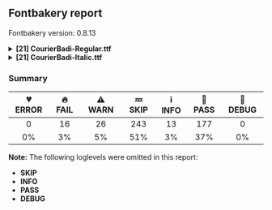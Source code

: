 ## Fontbakery report

Fontbakery version: 0.8.13

<details><summary><b>[21] CourierBadi-Regular.ttf</b></summary><div><details><summary>🔥 <b>FAIL:</b> Check copyright namerecords match license file. (<a href="https://font-bakery.readthedocs.io/en/stable/fontbakery/profiles/googlefonts.html#com.google.fonts/check/name/license">com.google.fonts/check/name/license</a>)</summary><div>


* 🔥 **FAIL** License file OFL.txt exists but NameID 13 (LICENSE DESCRIPTION) value on platform 3 (WINDOWS) is not specified for that. Value was: "Copyright (c) 2023 Joop Kiefte (https://github.com/LaPingvino/courier-badi)

Derived from Courier Prime with original copyright:
Copyright (c) 2015
Quote-Unquote Apps (https://quoteunquoteapps.com)
with Reserved Font Name Courier Prime Source.

This Font Software is licensed under the SIL Open Font License
Version 1.1. This license is copied below
and is also available with a FAQ at: https://scripts.sil.org/OFL


-----------------------------------------------------------
SIL OPEN FONT LICENSE Version 1.1 - 26 February 2007
-----------------------------------------------------------

PREAMBLE
The goals of the Open Font License (OFL) are to stimulate worldwide development of collaborative font projects
to support the font creation efforts of academic and linguistic communities
and to provide a free and open framework in which fonts may be shared and improved in partnership with others.

The OFL allows the licensed fonts to be used
studied
modified and redistributed freely as long as they are not sold by themselves. The fonts
including any derivative works
can be bundled
embedded
redistributed and/or sold with any software provided that any reserved names are not used by derivative works. The fonts and derivatives
however
cannot be released under any other type of license. The requirement for fonts to remain under this license does not apply to any document created using the fonts or their derivatives.

DEFINITIONS
"Font Software" refers to the set of files released by the Copyright Holder(s) under this license and clearly marked as such. This may include source files
build scripts and documentation.

"Reserved Font Name" refers to any names specified as such after the copyright statement(s).

"Original Version" refers to the collection of Font Software components as distributed by the Copyright Holder(s).

"Modified Version" refers to any derivative made by adding to
deleting
or substituting -- in part or in whole -- any of the components of the Original Version
by changing formats or by porting the Font Software to a new environment.

"Author" refers to any designer
engineer
programmer
technical writer or other person who contributed to the Font Software.

PERMISSION & CONDITIONS
Permission is hereby granted
free of charge
to any person obtaining a copy of the Font Software
to use
study
copy
merge
embed
modify
redistribute
and sell modified and unmodified copies of the Font Software
subject to the following conditions:

1) Neither the Font Software nor any of its individual components
in Original or Modified Versions
may be sold by itself.

2) Original or Modified Versions of the Font Software may be bundled
redistributed and/or sold with any software
provided that each copy contains the above copyright notice and this license. These can be included either as stand-alone text files
human-readable headers or in the appropriate machine-readable metadata fields within text or binary files as long as those fields can be easily viewed by the user.

3) No Modified Version of the Font Software may use the Reserved Font Name(s) unless explicit written permission is granted by the corresponding Copyright Holder. This restriction only applies to the primary font name as presented to the users.

4) The name(s) of the Copyright Holder(s) or the Author(s) of the Font Software shall not be used to promote
endorse or advertise any Modified Version
except to acknowledge the contribution(s) of the Copyright Holder(s) and the Author(s) or with their explicit written permission.

5) The Font Software
modified or unmodified
in part or in whole
must be distributed entirely under this license
and must not be distributed under any other license. The requirement for fonts to remain under this license does not apply to any document created using the Font Software.

TERMINATION
This license becomes null and void if any of the above conditions are not met.

DISCLAIMER
THE FONT SOFTWARE IS PROVIDED "AS IS"
WITHOUT WARRANTY OF ANY KIND
EXPRESS OR IMPLIED
INCLUDING BUT NOT LIMITED TO ANY WARRANTIES OF MERCHANTABILITY
FITNESS FOR A PARTICULAR PURPOSE AND NONINFRINGEMENT OF COPYRIGHT
PATENT
TRADEMARK
OR OTHER RIGHT. IN NO EVENT SHALL THE COPYRIGHT HOLDER BE LIABLE FOR ANY CLAIM
DAMAGES OR OTHER LIABILITY
INCLUDING ANY GENERAL
SPECIAL
INDIRECT
INCIDENTAL
OR CONSEQUENTIAL DAMAGES
WHETHER IN AN ACTION OF CONTRACT
TORT OR OTHERWISE
ARISING FROM
OUT OF THE USE OR INABILITY TO USE THE FONT SOFTWARE OR FROM OTHER DEALINGS IN THE FONT SOFTWARE." Must be changed to "This Font Software is licensed under the SIL Open Font License, Version 1.1. This license is available with a FAQ at: https://scripts.sil.org/OFL" [code: wrong]
* ⚠ **WARN** Please consider using HTTPS URLs at name table entry [plat=3, enc=1, name=13] [code: http-in-description]
* ⚠ **WARN** For now we're still accepting http URLs, but you should consider using https instead.
 [code: http]
</div></details><details><summary>🔥 <b>FAIL:</b> Copyright notices match canonical pattern in fonts (<a href="https://font-bakery.readthedocs.io/en/stable/fontbakery/profiles/googlefonts.html#com.google.fonts/check/font_copyright">com.google.fonts/check/font_copyright</a>)</summary><div>


* 🔥 **FAIL** Name Table entry: Copyright notices should match a pattern similar to: "Copyright 2019 The Familyname Project Authors (git url)"
But instead we have got:
"Copyright (c) 2023 Joop Kiefte, Copyright (c) 2015 Quote-Unquote Apps." [code: bad-notice-format]
</div></details><details><summary>🔥 <b>FAIL:</b> Name table entries should not contain line-breaks. (<a href="https://font-bakery.readthedocs.io/en/stable/fontbakery/profiles/googlefonts.html#com.google.fonts/check/name/line_breaks">com.google.fonts/check/name/line_breaks</a>)</summary><div>


* 🔥 **FAIL** Name entry LICENSE_DESCRIPTION on platform WINDOWS contains a line-break. [code: line-break]
</div></details><details><summary>🔥 <b>FAIL:</b> OS/2.fsSelection bit 7 (USE_TYPO_METRICS) is set in all fonts. (<a href="https://font-bakery.readthedocs.io/en/stable/fontbakery/profiles/googlefonts.html#com.google.fonts/check/os2/use_typo_metrics">com.google.fonts/check/os2/use_typo_metrics</a>)</summary><div>


* 🔥 **FAIL** OS/2.fsSelection bit 7 (USE_TYPO_METRICS) wasNOT set in the following fonts: ['fonts/ttf/CourierBadi-Regular.ttf', 'fonts/ttf/CourierBadi-Italic.ttf']. [code: missing-os2-fsselection-bit7]
</div></details><details><summary>🔥 <b>FAIL:</b> Checking OS/2 Metrics match hhea Metrics. (<a href="https://font-bakery.readthedocs.io/en/stable/fontbakery/profiles/universal.html#com.google.fonts/check/os2_metrics_match_hhea">com.google.fonts/check/os2_metrics_match_hhea</a>)</summary><div>


* 🔥 **FAIL** OS/2 sTypoAscender (1638) and hhea ascent (1827) must be equal. [code: ascender]
</div></details><details><summary>🔥 <b>FAIL:</b> Ensure soft_dotted characters lose their dot when combined with marks that replace the dot. (<a href="https://font-bakery.readthedocs.io/en/stable/fontbakery/profiles/universal.html#com.google.fonts/check/soft_dotted">com.google.fonts/check/soft_dotted</a>)</summary><div>


* 🔥 **FAIL** The dot of soft dotted characters used in orthographies must disappear in the following strings: i̊ i̋ j̀ j́ j̃ j̄ j̈ į̀ į́ į̂ į̃ į̄ į̌

The dot of soft dotted characters should disappear in other cases, for example: i̇ ǐ i̒ i̦̇ i̦̊ i̦̋ ǐ̦ i̦̒ i̧̇ i̧̊ i̧̋ ǐ̧ i̧̒ j̆ j̇ j̊ j̋ ǰ j̒ j̦̀ [code: soft-dotted]
</div></details><details><summary>🔥 <b>FAIL:</b> Checking correctness of monospaced metadata. (<a href="https://font-bakery.readthedocs.io/en/stable/fontbakery/profiles/name.html#com.google.fonts/check/monospace">com.google.fonts/check/monospace</a>)</summary><div>


* 🔥 **FAIL** On monospaced fonts, the value of post.isFixedPitch must be set to a non-zero value (meaning 'fixed width monospaced'), but got 0 instead. [code: mono-bad-post-isFixedPitch]
* 🔥 **FAIL** The PANOSE numbers are incorrect for a monospaced font. Note: Family Type is set to 0, which does not seem right. [code: mono-bad-panose]
* ⚠ **WARN** The OpenType spec recomments at https://learn.microsoft.com/en-us/typography/opentype/spec/recom#hhea-table that hhea.numberOfHMetrics be set to 3 but this font has 378 instead.
Please read https://github.com/fonttools/fonttools/issues/3014 to decide whether this makes sense for your font. [code: bad-numberOfHMetrics]
* ⚠ **WARN** Font is monospaced but 8 glyphs (1.87%) have a different width. You should check the widths of: ['ellipsis.alt2', 'ellipsis.alt5', 'emdash.alt2', 'emdash.alt3', 'fi', 'fl', 'minute', 'second'] [code: mono-outliers]
</div></details><details><summary>🔥 <b>FAIL:</b> Check glyphs do not have duplicate components which have the same x,y coordinates. (<a href="https://font-bakery.readthedocs.io/en/stable/fontbakery/profiles/glyf.html#com.google.fonts/check/glyf_non_transformed_duplicate_components">com.google.fonts/check/glyf_non_transformed_duplicate_components</a>)</summary><div>


* 🔥 **FAIL** The following glyphs have duplicate components which have the same x,y coordinates:
	* {'glyph': 'second', 'component': 'minute', 'x': 0, 'y': 0} [code: found-duplicates]
</div></details><details><summary>⚠ <b>WARN:</b> Checking OS/2 achVendID. (<a href="https://font-bakery.readthedocs.io/en/stable/fontbakery/profiles/googlefonts.html#com.google.fonts/check/vendor_id">com.google.fonts/check/vendor_id</a>)</summary><div>


* ⚠ **WARN** OS/2 VendorID value '    ' is not yet recognized. If you registered it recently, then it's safe to ignore this warning message. Otherwise, you should set it to your own unique 4 character code, and register it with Microsoft at https://www.microsoft.com/typography/links/vendorlist.aspx
 [code: unknown]
</div></details><details><summary>⚠ <b>WARN:</b> License URL matches License text on name table? (<a href="https://font-bakery.readthedocs.io/en/stable/fontbakery/profiles/googlefonts.html#com.google.fonts/check/name/license_url">com.google.fonts/check/name/license_url</a>)</summary><div>


* ⚠ **WARN** Please consider using HTTPS URLs at name table entry [plat=3, enc=1, name=13] [code: http-in-description]
* ⚠ **WARN** Please consider using HTTPS URLs at name table entry [plat=3, enc=1, name=13] [code: http-in-description]
* ⚠ **WARN** Please consider using HTTPS URLs at name table entry [plat=3, enc=1, name=13] [code: http-in-description]
</div></details><details><summary>⚠ <b>WARN:</b> Name table strings must not contain the string 'Reserved Font Name'. (<a href="https://font-bakery.readthedocs.io/en/stable/fontbakery/profiles/googlefonts.html#com.google.fonts/check/name/rfn">com.google.fonts/check/name/rfn</a>)</summary><div>


* ⚠ **WARN** Name table entry contains "Reserved Font Name" for a family name (Courier Prime Source) that differs from the currently used family name (CourierBadi), which is fine. [code: legacy-familyname]
</div></details><details><summary>⚠ <b>WARN:</b> Ensure fonts have ScriptLangTags declared on the 'meta' table. (<a href="https://font-bakery.readthedocs.io/en/stable/fontbakery/profiles/googlefonts.html#com.google.fonts/check/meta/script_lang_tags">com.google.fonts/check/meta/script_lang_tags</a>)</summary><div>


* ⚠ **WARN** This font file does not have a 'meta' table. [code: lacks-meta-table]
</div></details><details><summary>⚠ <b>WARN:</b> Font has **proper** whitespace glyph names? (<a href="https://font-bakery.readthedocs.io/en/stable/fontbakery/profiles/universal.html#com.google.fonts/check/whitespace_glyphnames">com.google.fonts/check/whitespace_glyphnames</a>)</summary><div>


* ⚠ **WARN** Glyph 0x00A0 is called "nbspace": Change to "uni00A0" [code: not-recommended-00a0]
</div></details><details><summary>⚠ <b>WARN:</b> Check font contains no unreachable glyphs (<a href="https://font-bakery.readthedocs.io/en/stable/fontbakery/profiles/universal.html#com.google.fonts/check/unreachable_glyphs">com.google.fonts/check/unreachable_glyphs</a>)</summary><div>


* ⚠ **WARN** The following glyphs could not be reached by codepoint or substitution rules:

	- colon.alt

	- comma.alt

	- ellipsis.alt1

	- ellipsis.alt2

	- ellipsis.alt3

	- ellipsis.alt4

	- ellipsis.alt5

	- emdash.alt1

	- emdash.alt2

	- emdash.alt3

	- emdash.alt4

	- hyphen.alt

	- idotaccent

	- period.alt 

	- semicolon.alt
 [code: unreachable-glyphs]
</div></details><details><summary>⚠ <b>WARN:</b> Check if each glyph has the recommended amount of contours. (<a href="https://font-bakery.readthedocs.io/en/stable/fontbakery/profiles/universal.html#com.google.fonts/check/contour_count">com.google.fonts/check/contour_count</a>)</summary><div>


* ⚠ **WARN** This check inspects the glyph outlines and detects the total number of contours in each of them. The expected values are infered from the typical ammounts of contours observed in a large collection of reference font families. The divergences listed below may simply indicate a significantly different design on some of your glyphs. On the other hand, some of these may flag actual bugs in the font such as glyphs mapped to an incorrect codepoint. Please consider reviewing the design and codepoint assignment of these to make sure they are correct.

The following glyphs do not have the recommended number of contours:

	- Glyph name: Dcroat	Contours detected: 3	Expected: 2

	- Glyph name: tbar	Contours detected: 2	Expected: 1

	- Glyph name: Uogonek	Contours detected: 2	Expected: 1

	- Glyph name: minute	Contours detected: 0	Expected: 1

	- Glyph name: second	Contours detected: 0	Expected: 2

	- Glyph name: summation	Contours detected: 3	Expected: 1

	- Glyph name: Dcroat	Contours detected: 3	Expected: 2

	- Glyph name: Uogonek	Contours detected: 2	Expected: 1

	- Glyph name: summation	Contours detected: 3	Expected: 1 

	- Glyph name: tbar	Contours detected: 2	Expected: 1
 [code: contour-count]
</div></details><details><summary>⚠ <b>WARN:</b> Does the font contain a soft hyphen? (<a href="https://font-bakery.readthedocs.io/en/stable/fontbakery/profiles/universal.html#com.google.fonts/check/soft_hyphen">com.google.fonts/check/soft_hyphen</a>)</summary><div>


* ⚠ **WARN** This font has a 'Soft Hyphen' character. [code: softhyphen]
</div></details><details><summary>⚠ <b>WARN:</b> Check glyphs in mark glyph class are non-spacing. (<a href="https://font-bakery.readthedocs.io/en/stable/fontbakery/profiles/gdef.html#com.google.fonts/check/gdef_spacing_marks">com.google.fonts/check/gdef_spacing_marks</a>)</summary><div>


* ⚠ **WARN** The following spacing glyphs may be in the GDEF mark glyph class by mistake:
	 acute.case (unencoded), breve.case (unencoded), caron.case (unencoded), circumflex.case (unencoded), dieresis.case (unencoded), dotaccent.case (unencoded), grave.case (unencoded), hungarumlaut.case (unencoded), macron.case (unencoded), ring.case (unencoded) and tilde.case (unencoded) [code: spacing-mark-glyphs]
</div></details><details><summary>⚠ <b>WARN:</b> Check mark characters are in GDEF mark glyph class. (<a href="https://font-bakery.readthedocs.io/en/stable/fontbakery/profiles/gdef.html#com.google.fonts/check/gdef_mark_chars">com.google.fonts/check/gdef_mark_chars</a>)</summary><div>


* ⚠ **WARN** The following mark characters could be in the GDEF mark glyph class:
	 acutecomb (U+0301), brevecomb (U+0306), caroncomb (U+030C), cedillacmb (U+0327), circumflexcomb (U+0302), commaaccent (U+0326), commaturnedabovecmb (U+0312), diaeresiscomb (U+0308), dotaccentcmb (U+0307), gravecomb (U+0300), hungarumlautcmb (U+030B), macroncomb (U+0304), ogonekcmb (U+0328), ringcmb (U+030A) and tildecomb (U+0303) [code: mark-chars]
</div></details><details><summary>⚠ <b>WARN:</b> Does GPOS table have kerning information? This check skips monospaced fonts as defined by post.isFixedPitch value (<a href="https://font-bakery.readthedocs.io/en/stable/fontbakery/profiles/gpos.html#com.google.fonts/check/gpos_kerning_info">com.google.fonts/check/gpos_kerning_info</a>)</summary><div>


* ⚠ **WARN** GPOS table lacks kerning information. [code: lacks-kern-info]
</div></details><details><summary>⚠ <b>WARN:</b> Are there any misaligned on-curve points? (<a href="https://font-bakery.readthedocs.io/en/stable/fontbakery/profiles/<Section: Outline Correctness Checks>.html#com.google.fonts/check/outline_alignment_miss">com.google.fonts/check/outline_alignment_miss</a>)</summary><div>


* ⚠ **WARN** The following glyphs have on-curve points which have potentially incorrect y coordinates:

	* four (U+0034): X=818.0,Y=1187.5 (should be at cap-height 1187?)

	* A (U+0041): X=1067.0,Y=-2.0 (should be at baseline 0?)

	* A (U+0041): X=157.0,Y=-2.0 (should be at baseline 0?)

	* G (U+0047): X=834.0,Y=1188.5 (should be at cap-height 1187?)

	* S (U+0053): X=795.0,Y=1185.0 (should be at cap-height 1187?)

	* V (U+0056): X=1067.0,Y=1189.0 (should be at cap-height 1187?)

	* V (U+0056): X=157.0,Y=1189.0 (should be at cap-height 1187?)

	* W (U+0057): X=1025.5,Y=1187.5 (should be at cap-height 1187?)

	* W (U+0057): X=195.0,Y=1187.5 (should be at cap-height 1187?)

	* r (U+0072): X=1036.0,Y=925.0 (should be at x-height 924?)

	* s (U+0073): X=423.0,Y=2.0 (should be at baseline 0?)

	* s (U+0073): X=773.0,Y=925.5 (should be at x-height 924?)

	* sterling (U+00A3): X=786.0,Y=1186.0 (should be at cap-height 1187?)

	* ordfeminine (U+00AA): X=486.5,Y=1188.0 (should be at cap-height 1187?)

	* Agrave (U+00C0): X=1067.0,Y=-2.0 (should be at baseline 0?)

	* Agrave (U+00C0): X=157.0,Y=-2.0 (should be at baseline 0?)

	* Aacute (U+00C1): X=1067.0,Y=-2.0 (should be at baseline 0?)

	* Aacute (U+00C1): X=157.0,Y=-2.0 (should be at baseline 0?)

	* Acircumflex (U+00C2): X=1067.0,Y=-2.0 (should be at baseline 0?)

	* Acircumflex (U+00C2): X=157.0,Y=-2.0 (should be at baseline 0?)

	* Atilde (U+00C3): X=1067.0,Y=-2.0 (should be at baseline 0?)

	* Atilde (U+00C3): X=157.0,Y=-2.0 (should be at baseline 0?)

	* Adieresis (U+00C4): X=1067.0,Y=-2.0 (should be at baseline 0?)

	* Adieresis (U+00C4): X=157.0,Y=-2.0 (should be at baseline 0?)

	* Aring (U+00C5): X=1067.0,Y=-2.0 (should be at baseline 0?)

	* Aring (U+00C5): X=157.0,Y=-2.0 (should be at baseline 0?)

	* AE (U+00C6): X=76.0,Y=-2.0 (should be at baseline 0?)

	* Amacron (U+0100): X=1067.0,Y=-2.0 (should be at baseline 0?)

	* Amacron (U+0100): X=157.0,Y=-2.0 (should be at baseline 0?)

	* Abreve (U+0102): X=888.0,Y=1639.0 (should be at ascender 1638?)

	* Abreve (U+0102): X=340.0,Y=1639.0 (should be at ascender 1638?)

	* Abreve (U+0102): X=1067.0,Y=-2.0 (should be at baseline 0?)

	* Abreve (U+0102): X=157.0,Y=-2.0 (should be at baseline 0?)

	* Aogonek (U+0104): X=1067.0,Y=-2.0 (should be at baseline 0?)

	* Aogonek (U+0104): X=157.0,Y=-2.0 (should be at baseline 0?)

	* Ebreve (U+0114): X=898.0,Y=1639.0 (should be at ascender 1638?)

	* Ebreve (U+0114): X=350.0,Y=1639.0 (should be at ascender 1638?)

	* Gcircumflex (U+011C): X=834.0,Y=1188.5 (should be at cap-height 1187?)

	* Gbreve (U+011E): X=834.0,Y=1188.5 (should be at cap-height 1187?)

	* Gbreve (U+011E): X=918.0,Y=1639.0 (should be at ascender 1638?)

	* Gbreve (U+011E): X=370.0,Y=1639.0 (should be at ascender 1638?)

	* Gdotaccent (U+0120): X=834.0,Y=1188.5 (should be at cap-height 1187?)

	* Gcommaaccent (U+0122): X=834.0,Y=1188.5 (should be at cap-height 1187?)

	* Ibreve (U+012C): X=888.0,Y=1639.0 (should be at ascender 1638?)

	* Ibreve (U+012C): X=340.0,Y=1639.0 (should be at ascender 1638?)

	* lacute (U+013A): X=861.0,Y=1637.0 (should be at ascender 1638?)

	* Obreve (U+014E): X=888.0,Y=1639.0 (should be at ascender 1638?)

	* Obreve (U+014E): X=340.0,Y=1639.0 (should be at ascender 1638?)

	* Sacute (U+015A): X=795.0,Y=1185.0 (should be at cap-height 1187?)

	* sacute (U+015B): X=423.0,Y=2.0 (should be at baseline 0?)

	* Scircumflex (U+015C): X=795.0,Y=1185.0 (should be at cap-height 1187?)

	* scircumflex (U+015D): X=423.0,Y=2.0 (should be at baseline 0?)

	* Scedilla (U+015E): X=795.0,Y=1185.0 (should be at cap-height 1187?)

	* scedilla (U+015F): X=423.0,Y=2.0 (should be at baseline 0?)

	* Scaron (U+0160): X=795.0,Y=1185.0 (should be at cap-height 1187?)

	* scaron (U+0161): X=423.0,Y=2.0 (should be at baseline 0?)

	* Ubreve (U+016C): X=888.0,Y=1639.0 (should be at ascender 1638?)

	* Ubreve (U+016C): X=340.0,Y=1639.0 (should be at ascender 1638?)

	* Wcircumflex (U+0174): X=1025.5,Y=1187.5 (should be at cap-height 1187?)

	* Wcircumflex (U+0174): X=195.0,Y=1187.5 (should be at cap-height 1187?)

	* Scommaaccent (U+0218): X=795.0,Y=1185.0 (should be at cap-height 1187?)

	* scommaaccent (U+0219): X=423.0,Y=2.0 (should be at baseline 0?)

	* Wgrave (U+1E80): X=1025.5,Y=1187.5 (should be at cap-height 1187?)

	* Wgrave (U+1E80): X=195.0,Y=1187.5 (should be at cap-height 1187?)

	* Wacute (U+1E82): X=1025.5,Y=1187.5 (should be at cap-height 1187?)

	* Wacute (U+1E82): X=195.0,Y=1187.5 (should be at cap-height 1187?)

	* Wdieresis (U+1E84): X=1025.5,Y=1187.5 (should be at cap-height 1187?)

	* Wdieresis (U+1E84): X=195.0,Y=1187.5 (should be at cap-height 1187?)

	* won (U+20A9): X=195.0,Y=1187.5 (should be at cap-height 1187?)

	* won (U+20A9): X=1025.5,Y=1187.5 (should be at cap-height 1187?)

	* radical (U+221A): X=1047.0,Y=1189.0 (should be at cap-height 1187?) 

	* integral (U+222B): X=689.0,Y=-2.0 (should be at baseline 0?) [code: found-misalignments]
</div></details><details><summary>⚠ <b>WARN:</b> Are any segments inordinately short? (<a href="https://font-bakery.readthedocs.io/en/stable/fontbakery/profiles/<Section: Outline Correctness Checks>.html#com.google.fonts/check/outline_short_segments">com.google.fonts/check/outline_short_segments</a>)</summary><div>


* ⚠ **WARN** The following glyphs have segments which seem very short:

	* numbersign (U+0023) contains a short segment B<<502.0,1176.0>-<507.0,1193.0>-<522.5,1201.0>>

	* numbersign (U+0023) contains a short segment B<<522.5,1201.0>-<538.0,1209.0>-<556.0,1209.0>>

	* numbersign (U+0023) contains a short segment B<<896.0,1176.0>-<901.0,1193.0>-<916.5,1201.0>>

	* numbersign (U+0023) contains a short segment B<<916.5,1201.0>-<932.0,1209.0>-<950.0,1209.0>>

	* numbersign (U+0023) contains a short segment B<<726.0,11.0>-<722.0,-6.0>-<706.0,-14.0>>

	* numbersign (U+0023) contains a short segment B<<706.0,-14.0>-<690.0,-22.0>-<672.0,-22.0>>

	* numbersign (U+0023) contains a short segment B<<332.0,11.0>-<328.0,-6.0>-<312.0,-14.0>>

	* numbersign (U+0023) contains a short segment B<<312.0,-14.0>-<296.0,-22.0>-<278.0,-22.0>>

	* at (U+0040) contains a short segment B<<799.0,748.0>-<804.0,759.0>-<822.0,759.0>>

	* at (U+0040) contains a short segment B<<822.0,759.0>-<840.0,759.0>-<858.0,752.0>>

	* at (U+0040) contains a short segment B<<858.0,752.0>-<876.0,745.0>-<888.5,733.0>>

	* at (U+0040) contains a short segment B<<888.5,733.0>-<901.0,721.0>-<897.0,706.0>>

	* A (U+0041) contains a short segment L<<614.0,1043.0>--<610.0,1043.0>>

	* N (U+004E) contains a short segment L<<325.0,921.0>--<321.0,921.0>>

	* N (U+004E) contains a short segment L<<903.0,287.0>--<907.0,287.0>>

	* Z (U+005A) contains a short segment B<<167.0,68.0>-<167.0,82.0>-<171.0,92.0>>

	* Z (U+005A) contains a short segment B<<171.0,92.0>-<175.0,102.0>-<181.0,111.0>>

	* Agrave (U+00C0) contains a short segment L<<614.0,1043.0>--<610.0,1043.0>>

	* Aacute (U+00C1) contains a short segment L<<614.0,1043.0>--<610.0,1043.0>>

	* Acircumflex (U+00C2) contains a short segment L<<614.0,1043.0>--<610.0,1043.0>>

	* Atilde (U+00C3) contains a short segment L<<614.0,1043.0>--<610.0,1043.0>>

	* Adieresis (U+00C4) contains a short segment L<<614.0,1043.0>--<610.0,1043.0>>

	* Aring (U+00C5) contains a short segment L<<614.0,1043.0>--<610.0,1043.0>>

	* Ntilde (U+00D1) contains a short segment L<<325.0,921.0>--<321.0,921.0>>

	* Ntilde (U+00D1) contains a short segment L<<903.0,287.0>--<907.0,287.0>>

	* Amacron (U+0100) contains a short segment L<<614.0,1043.0>--<610.0,1043.0>>

	* Abreve (U+0102) contains a short segment L<<614.0,1043.0>--<610.0,1043.0>>

	* Aogonek (U+0104) contains a short segment L<<614.0,1043.0>--<610.0,1043.0>>

	* eogonek (U+0119) contains a short segment B<<1016.0,65.0>-<1007.0,61.0>-<987.5,46.5>>

	* Nacute (U+0143) contains a short segment L<<325.0,921.0>--<321.0,921.0>>

	* Nacute (U+0143) contains a short segment L<<903.0,287.0>--<907.0,287.0>>

	* Ncommaaccent (U+0145) contains a short segment L<<325.0,921.0>--<321.0,921.0>>

	* Ncommaaccent (U+0145) contains a short segment L<<903.0,287.0>--<907.0,287.0>>

	* Ncaron (U+0147) contains a short segment L<<325.0,921.0>--<321.0,921.0>>

	* Ncaron (U+0147) contains a short segment L<<903.0,287.0>--<907.0,287.0>>

	* Eng (U+014A) contains a short segment B<<560.0,-220.0>-<582.0,-215.0>-<604.0,-224.0>>

	* Eng (U+014A) contains a short segment L<<325.0,921.0>--<321.0,921.0>>

	* Eng (U+014A) contains a short segment L<<903.0,287.0>--<907.0,287.0>>

	* Zacute (U+0179) contains a short segment B<<167.0,68.0>-<167.0,82.0>-<171.0,92.0>>

	* Zacute (U+0179) contains a short segment B<<171.0,92.0>-<175.0,102.0>-<181.0,111.0>>

	* Zdotaccent (U+017B) contains a short segment B<<167.0,68.0>-<167.0,82.0>-<171.0,92.0>>

	* Zdotaccent (U+017B) contains a short segment B<<171.0,92.0>-<175.0,102.0>-<181.0,111.0>>

	* Zcaron (U+017D) contains a short segment B<<167.0,68.0>-<167.0,82.0>-<171.0,92.0>>

	* Zcaron (U+017D) contains a short segment B<<171.0,92.0>-<175.0,102.0>-<181.0,111.0>>

	* Delta (U+0394) contains a short segment L<<617.0,1022.0>--<615.0,1022.0>>

	* summation (U+2211) contains a short segment L<<613.0,1797.0>--<614.0,1797.0>>

	* summation (U+2211) contains a short segment L<<614.0,1797.0>--<614.0,1796.0>>

	* summation (U+2211) contains a short segment L<<614.0,1796.0>--<613.0,1796.0>>

	* summation (U+2211) contains a short segment L<<613.0,1796.0>--<613.0,1797.0>>

	* summation (U+2211) contains a short segment B<<197.0,1070.0>-<190.0,1079.0>-<187.5,1091.5>>

	* summation (U+2211) contains a short segment B<<187.5,1091.5>-<185.0,1104.0>-<185.0,1119.0>>

	* summation (U+2211) contains a short segment L<<613.0,-837.0>--<614.0,-837.0>>

	* summation (U+2211) contains a short segment L<<614.0,-837.0>--<614.0,-838.0>>

	* summation (U+2211) contains a short segment L<<614.0,-838.0>--<613.0,-838.0>> 

	* summation (U+2211) contains a short segment L<<613.0,-838.0>--<613.0,-837.0>> [code: found-short-segments]
</div></details><br></div></details><details><summary><b>[21] CourierBadi-Italic.ttf</b></summary><div><details><summary>🔥 <b>FAIL:</b> Check Google Fonts glyph coverage. (<a href="https://font-bakery.readthedocs.io/en/stable/fontbakery/profiles/googlefonts.html#com.google.fonts/check/glyph_coverage">com.google.fonts/check/glyph_coverage</a>)</summary><div>


* 🔥 **FAIL** Missing required codepoints:

	- 0x0308 (COMBINING DIAERESIS)


	- 0x0300 (COMBINING GRAVE ACCENT)


	- 0x0301 (COMBINING ACUTE ACCENT)


	- 0x030B (COMBINING DOUBLE ACUTE ACCENT)


	- 0x0304 (COMBINING MACRON)


	- 0x1E9E (LATIN CAPITAL LETTER SHARP S)


	- 0x0307 (COMBINING DOT ABOVE)


	- 0x0302 (COMBINING CIRCUMFLEX ACCENT)


	- 0x030C (COMBINING CARON)


	- 0x0306 (COMBINING BREVE)


	- 0x030A (COMBINING RING ABOVE)


	- 0x0303 (COMBINING TILDE)


	- 0x0312 (COMBINING TURNED COMMA ABOVE)


	- 0x0327 (COMBINING CEDILLA)
 

	- 0x0328 (COMBINING OGONEK)
 [code: missing-codepoints]
</div></details><details><summary>🔥 <b>FAIL:</b> Check copyright namerecords match license file. (<a href="https://font-bakery.readthedocs.io/en/stable/fontbakery/profiles/googlefonts.html#com.google.fonts/check/name/license">com.google.fonts/check/name/license</a>)</summary><div>


* 🔥 **FAIL** License file OFL.txt exists but NameID 13 (LICENSE DESCRIPTION) value on platform 3 (WINDOWS) is not specified for that. Value was: "Copyright (c) 2023 Joop Kiefte (https://github.com/LaPingvino/courier-badi)

Derived from Courier Prime with original copyright:
Copyright (c) 2015
Quote-Unquote Apps (https://quoteunquoteapps.com)
with Reserved Font Name Courier Prime Source.

This Font Software is licensed under the SIL Open Font License
Version 1.1. This license is copied below
and is also available with a FAQ at: https://scripts.sil.org/OFL


-----------------------------------------------------------
SIL OPEN FONT LICENSE Version 1.1 - 26 February 2007
-----------------------------------------------------------

PREAMBLE
The goals of the Open Font License (OFL) are to stimulate worldwide development of collaborative font projects
to support the font creation efforts of academic and linguistic communities
and to provide a free and open framework in which fonts may be shared and improved in partnership with others.

The OFL allows the licensed fonts to be used
studied
modified and redistributed freely as long as they are not sold by themselves. The fonts
including any derivative works
can be bundled
embedded
redistributed and/or sold with any software provided that any reserved names are not used by derivative works. The fonts and derivatives
however
cannot be released under any other type of license. The requirement for fonts to remain under this license does not apply to any document created using the fonts or their derivatives.

DEFINITIONS
"Font Software" refers to the set of files released by the Copyright Holder(s) under this license and clearly marked as such. This may include source files
build scripts and documentation.

"Reserved Font Name" refers to any names specified as such after the copyright statement(s).

"Original Version" refers to the collection of Font Software components as distributed by the Copyright Holder(s).

"Modified Version" refers to any derivative made by adding to
deleting
or substituting -- in part or in whole -- any of the components of the Original Version
by changing formats or by porting the Font Software to a new environment.

"Author" refers to any designer
engineer
programmer
technical writer or other person who contributed to the Font Software.

PERMISSION & CONDITIONS
Permission is hereby granted
free of charge
to any person obtaining a copy of the Font Software
to use
study
copy
merge
embed
modify
redistribute
and sell modified and unmodified copies of the Font Software
subject to the following conditions:

1) Neither the Font Software nor any of its individual components
in Original or Modified Versions
may be sold by itself.

2) Original or Modified Versions of the Font Software may be bundled
redistributed and/or sold with any software
provided that each copy contains the above copyright notice and this license. These can be included either as stand-alone text files
human-readable headers or in the appropriate machine-readable metadata fields within text or binary files as long as those fields can be easily viewed by the user.

3) No Modified Version of the Font Software may use the Reserved Font Name(s) unless explicit written permission is granted by the corresponding Copyright Holder. This restriction only applies to the primary font name as presented to the users.

4) The name(s) of the Copyright Holder(s) or the Author(s) of the Font Software shall not be used to promote
endorse or advertise any Modified Version
except to acknowledge the contribution(s) of the Copyright Holder(s) and the Author(s) or with their explicit written permission.

5) The Font Software
modified or unmodified
in part or in whole
must be distributed entirely under this license
and must not be distributed under any other license. The requirement for fonts to remain under this license does not apply to any document created using the Font Software.

TERMINATION
This license becomes null and void if any of the above conditions are not met.

DISCLAIMER
THE FONT SOFTWARE IS PROVIDED "AS IS"
WITHOUT WARRANTY OF ANY KIND
EXPRESS OR IMPLIED
INCLUDING BUT NOT LIMITED TO ANY WARRANTIES OF MERCHANTABILITY
FITNESS FOR A PARTICULAR PURPOSE AND NONINFRINGEMENT OF COPYRIGHT
PATENT
TRADEMARK
OR OTHER RIGHT. IN NO EVENT SHALL THE COPYRIGHT HOLDER BE LIABLE FOR ANY CLAIM
DAMAGES OR OTHER LIABILITY
INCLUDING ANY GENERAL
SPECIAL
INDIRECT
INCIDENTAL
OR CONSEQUENTIAL DAMAGES
WHETHER IN AN ACTION OF CONTRACT
TORT OR OTHERWISE
ARISING FROM
OUT OF THE USE OR INABILITY TO USE THE FONT SOFTWARE OR FROM OTHER DEALINGS IN THE FONT SOFTWARE." Must be changed to "This Font Software is licensed under the SIL Open Font License, Version 1.1. This license is available with a FAQ at: https://scripts.sil.org/OFL" [code: wrong]
* ⚠ **WARN** Please consider using HTTPS URLs at name table entry [plat=3, enc=1, name=13] [code: http-in-description]
* ⚠ **WARN** For now we're still accepting http URLs, but you should consider using https instead.
 [code: http]
</div></details><details><summary>🔥 <b>FAIL:</b> Copyright notices match canonical pattern in fonts (<a href="https://font-bakery.readthedocs.io/en/stable/fontbakery/profiles/googlefonts.html#com.google.fonts/check/font_copyright">com.google.fonts/check/font_copyright</a>)</summary><div>


* 🔥 **FAIL** Name Table entry: Copyright notices should match a pattern similar to: "Copyright 2019 The Familyname Project Authors (git url)"
But instead we have got:
"Copyright (c) 2023 Joop Kiefte, Copyright (c) 2015 Quote-Unquote Apps." [code: bad-notice-format]
</div></details><details><summary>🔥 <b>FAIL:</b> Name table entries should not contain line-breaks. (<a href="https://font-bakery.readthedocs.io/en/stable/fontbakery/profiles/googlefonts.html#com.google.fonts/check/name/line_breaks">com.google.fonts/check/name/line_breaks</a>)</summary><div>


* 🔥 **FAIL** Name entry LICENSE_DESCRIPTION on platform WINDOWS contains a line-break. [code: line-break]
</div></details><details><summary>🔥 <b>FAIL:</b> OS/2.fsSelection bit 7 (USE_TYPO_METRICS) is set in all fonts. (<a href="https://font-bakery.readthedocs.io/en/stable/fontbakery/profiles/googlefonts.html#com.google.fonts/check/os2/use_typo_metrics">com.google.fonts/check/os2/use_typo_metrics</a>)</summary><div>


* 🔥 **FAIL** OS/2.fsSelection bit 7 (USE_TYPO_METRICS) wasNOT set in the following fonts: ['fonts/ttf/CourierBadi-Regular.ttf', 'fonts/ttf/CourierBadi-Italic.ttf']. [code: missing-os2-fsselection-bit7]
</div></details><details><summary>🔥 <b>FAIL:</b> Checking OS/2 Metrics match hhea Metrics. (<a href="https://font-bakery.readthedocs.io/en/stable/fontbakery/profiles/universal.html#com.google.fonts/check/os2_metrics_match_hhea">com.google.fonts/check/os2_metrics_match_hhea</a>)</summary><div>


* 🔥 **FAIL** OS/2 sTypoAscender (1638) and hhea ascent (1827) must be equal. [code: ascender]
</div></details><details><summary>🔥 <b>FAIL:</b> Checking correctness of monospaced metadata. (<a href="https://font-bakery.readthedocs.io/en/stable/fontbakery/profiles/name.html#com.google.fonts/check/monospace">com.google.fonts/check/monospace</a>)</summary><div>


* 🔥 **FAIL** On monospaced fonts, the value of post.isFixedPitch must be set to a non-zero value (meaning 'fixed width monospaced'), but got 0 instead. [code: mono-bad-post-isFixedPitch]
* 🔥 **FAIL** The PANOSE numbers are incorrect for a monospaced font. Note: Family Type is set to 0, which does not seem right. [code: mono-bad-panose]
* ⚠ **WARN** The OpenType spec recomments at https://learn.microsoft.com/en-us/typography/opentype/spec/recom#hhea-table that hhea.numberOfHMetrics be set to 3 but this font has 385 instead.
Please read https://github.com/fonttools/fonttools/issues/3014 to decide whether this makes sense for your font. [code: bad-numberOfHMetrics]
* ⚠ **WARN** Font is monospaced but 9 glyphs (2.17%) have a different width. You should check the widths of: ['ellipsis.alt2', 'ellipsis.alt5', 'emdash.alt2', 'emdash.alt3', 'fi', 'fl', 'minute', 'second', 'u1F7D9'] [code: mono-outliers]
</div></details><details><summary>🔥 <b>FAIL:</b> Check glyphs do not have duplicate components which have the same x,y coordinates. (<a href="https://font-bakery.readthedocs.io/en/stable/fontbakery/profiles/glyf.html#com.google.fonts/check/glyf_non_transformed_duplicate_components">com.google.fonts/check/glyf_non_transformed_duplicate_components</a>)</summary><div>


* 🔥 **FAIL** The following glyphs have duplicate components which have the same x,y coordinates:
	* {'glyph': 'second', 'component': 'minute', 'x': 0, 'y': 0} [code: found-duplicates]
</div></details><details><summary>⚠ <b>WARN:</b> Checking OS/2 achVendID. (<a href="https://font-bakery.readthedocs.io/en/stable/fontbakery/profiles/googlefonts.html#com.google.fonts/check/vendor_id">com.google.fonts/check/vendor_id</a>)</summary><div>


* ⚠ **WARN** OS/2 VendorID value '    ' is not yet recognized. If you registered it recently, then it's safe to ignore this warning message. Otherwise, you should set it to your own unique 4 character code, and register it with Microsoft at https://www.microsoft.com/typography/links/vendorlist.aspx
 [code: unknown]
</div></details><details><summary>⚠ <b>WARN:</b> License URL matches License text on name table? (<a href="https://font-bakery.readthedocs.io/en/stable/fontbakery/profiles/googlefonts.html#com.google.fonts/check/name/license_url">com.google.fonts/check/name/license_url</a>)</summary><div>


* ⚠ **WARN** Please consider using HTTPS URLs at name table entry [plat=3, enc=1, name=13] [code: http-in-description]
* ⚠ **WARN** Please consider using HTTPS URLs at name table entry [plat=3, enc=1, name=13] [code: http-in-description]
* ⚠ **WARN** Please consider using HTTPS URLs at name table entry [plat=3, enc=1, name=13] [code: http-in-description]
</div></details><details><summary>⚠ <b>WARN:</b> Name table strings must not contain the string 'Reserved Font Name'. (<a href="https://font-bakery.readthedocs.io/en/stable/fontbakery/profiles/googlefonts.html#com.google.fonts/check/name/rfn">com.google.fonts/check/name/rfn</a>)</summary><div>


* ⚠ **WARN** Name table entry contains "Reserved Font Name" for a family name (Courier Prime Source) that differs from the currently used family name (CourierBadi), which is fine. [code: legacy-familyname]
</div></details><details><summary>⚠ <b>WARN:</b> Ensure fonts have ScriptLangTags declared on the 'meta' table. (<a href="https://font-bakery.readthedocs.io/en/stable/fontbakery/profiles/googlefonts.html#com.google.fonts/check/meta/script_lang_tags">com.google.fonts/check/meta/script_lang_tags</a>)</summary><div>


* ⚠ **WARN** This font file does not have a 'meta' table. [code: lacks-meta-table]
</div></details><details><summary>⚠ <b>WARN:</b> Font has **proper** whitespace glyph names? (<a href="https://font-bakery.readthedocs.io/en/stable/fontbakery/profiles/universal.html#com.google.fonts/check/whitespace_glyphnames">com.google.fonts/check/whitespace_glyphnames</a>)</summary><div>


* ⚠ **WARN** Glyph 0x00A0 is called "nbspace": Change to "uni00A0" [code: not-recommended-00a0]
</div></details><details><summary>⚠ <b>WARN:</b> Check font contains no unreachable glyphs (<a href="https://font-bakery.readthedocs.io/en/stable/fontbakery/profiles/universal.html#com.google.fonts/check/unreachable_glyphs">com.google.fonts/check/unreachable_glyphs</a>)</summary><div>


* ⚠ **WARN** The following glyphs could not be reached by codepoint or substitution rules:

	- bar.double

	- colon.alt

	- comma.alt

	- ellipsis.alt1

	- ellipsis.alt2

	- ellipsis.alt3

	- ellipsis.alt4

	- ellipsis.alt5

	- emdash.alt1

	- emdash.alt2

	- emdash.alt3

	- emdash.alt4

	- hyphen.alt

	- period.alt 

	- semicolon.alt
 [code: unreachable-glyphs]
</div></details><details><summary>⚠ <b>WARN:</b> Check if each glyph has the recommended amount of contours. (<a href="https://font-bakery.readthedocs.io/en/stable/fontbakery/profiles/universal.html#com.google.fonts/check/contour_count">com.google.fonts/check/contour_count</a>)</summary><div>


* ⚠ **WARN** This check inspects the glyph outlines and detects the total number of contours in each of them. The expected values are infered from the typical ammounts of contours observed in a large collection of reference font families. The divergences listed below may simply indicate a significantly different design on some of your glyphs. On the other hand, some of these may flag actual bugs in the font such as glyphs mapped to an incorrect codepoint. Please consider reviewing the design and codepoint assignment of these to make sure they are correct.

The following glyphs do not have the recommended number of contours:

	- Glyph name: aogonek	Contours detected: 3	Expected: 2

	- Glyph name: Dcroat	Contours detected: 3	Expected: 2

	- Glyph name: Uogonek	Contours detected: 2	Expected: 1

	- Glyph name: minute	Contours detected: 0	Expected: 1

	- Glyph name: second	Contours detected: 0	Expected: 2

	- Glyph name: summation	Contours detected: 3	Expected: 1

	- Glyph name: Dcroat	Contours detected: 3	Expected: 2

	- Glyph name: Uogonek	Contours detected: 2	Expected: 1

	- Glyph name: aogonek	Contours detected: 3	Expected: 2 

	- Glyph name: summation	Contours detected: 3	Expected: 1
 [code: contour-count]
</div></details><details><summary>⚠ <b>WARN:</b> Does the font contain a soft hyphen? (<a href="https://font-bakery.readthedocs.io/en/stable/fontbakery/profiles/universal.html#com.google.fonts/check/soft_hyphen">com.google.fonts/check/soft_hyphen</a>)</summary><div>


* ⚠ **WARN** This font has a 'Soft Hyphen' character. [code: softhyphen]
</div></details><details><summary>⚠ <b>WARN:</b> Check glyphs in mark glyph class are non-spacing. (<a href="https://font-bakery.readthedocs.io/en/stable/fontbakery/profiles/gdef.html#com.google.fonts/check/gdef_spacing_marks">com.google.fonts/check/gdef_spacing_marks</a>)</summary><div>


* ⚠ **WARN** The following spacing glyphs may be in the GDEF mark glyph class by mistake:
	 acute.case (unencoded), breve.case (unencoded), caron.case (unencoded), circumflex.case (unencoded), dieresis.case (unencoded), dotaccent.case (unencoded), grave.case (unencoded), hungarumlaut.case (unencoded), macron.case (unencoded), ring.case (unencoded) and tilde.case (unencoded) [code: spacing-mark-glyphs]
</div></details><details><summary>⚠ <b>WARN:</b> Check mark characters are in GDEF mark glyph class. (<a href="https://font-bakery.readthedocs.io/en/stable/fontbakery/profiles/gdef.html#com.google.fonts/check/gdef_mark_chars">com.google.fonts/check/gdef_mark_chars</a>)</summary><div>


* ⚠ **WARN** The following mark characters could be in the GDEF mark glyph class:
	 commaaccent (U+0326) [code: mark-chars]
</div></details><details><summary>⚠ <b>WARN:</b> Does GPOS table have kerning information? This check skips monospaced fonts as defined by post.isFixedPitch value (<a href="https://font-bakery.readthedocs.io/en/stable/fontbakery/profiles/gpos.html#com.google.fonts/check/gpos_kerning_info">com.google.fonts/check/gpos_kerning_info</a>)</summary><div>


* ⚠ **WARN** GPOS table lacks kerning information. [code: lacks-kern-info]
</div></details><details><summary>⚠ <b>WARN:</b> Are there any misaligned on-curve points? (<a href="https://font-bakery.readthedocs.io/en/stable/fontbakery/profiles/<Section: Outline Correctness Checks>.html#com.google.fonts/check/outline_alignment_miss">com.google.fonts/check/outline_alignment_miss</a>)</summary><div>


* ⚠ **WARN** The following glyphs have on-curve points which have potentially incorrect y coordinates:

	* three (U+0033): X=539.0,Y=1188.0 (should be at cap-height 1187?)

	* four (U+0034): X=956.0,Y=1187.5 (should be at cap-height 1187?)

	* seven (U+0037): X=382.0,Y=-1.5 (should be at baseline 0?)

	* G (U+0047): X=957.0,Y=1186.5 (should be at cap-height 1187?)

	* G (U+0047): X=792.5,Y=-0.5 (should be at baseline 0?)

	* Q (U+0051): X=723.0,Y=2.0 (should be at baseline 0?)

	* r (U+0072): X=1119.0,Y=925.0 (should be at x-height 924?)

	* s (U+0073): X=850.0,Y=925.5 (should be at x-height 924?)

	* s (U+0073): X=361.5,Y=1.5 (should be at baseline 0?)

	* sterling (U+00A3): X=917.5,Y=1186.0 (should be at cap-height 1187?)

	* ordfeminine (U+00AA): X=961.5,Y=1188.0 (should be at cap-height 1187?)

	* ordfeminine (U+00AA): X=1065.5,Y=1188.0 (should be at cap-height 1187?)

	* twosuperior (U+00B2): X=456.0,Y=1188.0 (should be at cap-height 1187?)

	* aring (U+00E5): X=651.5,Y=1185.5 (should be at cap-height 1187?)

	* Dcaron (U+010E): X=1071.5,Y=1636.0 (should be at ascender 1638?)

	* Dcaron (U+010E): X=445.0,Y=1637.0 (should be at ascender 1638?)

	* Ecaron (U+011A): X=1126.5,Y=1636.0 (should be at ascender 1638?)

	* Ecaron (U+011A): X=500.0,Y=1637.0 (should be at ascender 1638?)

	* Gcircumflex (U+011C): X=957.0,Y=1186.5 (should be at cap-height 1187?)

	* Gcircumflex (U+011C): X=792.5,Y=-0.5 (should be at baseline 0?)

	* Gbreve (U+011E): X=957.0,Y=1186.5 (should be at cap-height 1187?)

	* Gbreve (U+011E): X=792.5,Y=-0.5 (should be at baseline 0?)

	* Gdotaccent (U+0120): X=957.0,Y=1186.5 (should be at cap-height 1187?)

	* Gdotaccent (U+0120): X=792.5,Y=-0.5 (should be at baseline 0?)

	* Gcommaaccent (U+0122): X=957.0,Y=1186.5 (should be at cap-height 1187?)

	* Gcommaaccent (U+0122): X=792.5,Y=-0.5 (should be at baseline 0?)

	* Ncaron (U+0147): X=1121.5,Y=1636.0 (should be at ascender 1638?)

	* Ncaron (U+0147): X=495.0,Y=1637.0 (should be at ascender 1638?)

	* Rcaron (U+0158): X=1116.5,Y=1636.0 (should be at ascender 1638?)

	* Rcaron (U+0158): X=490.0,Y=1637.0 (should be at ascender 1638?)

	* sacute (U+015B): X=361.5,Y=1.5 (should be at baseline 0?)

	* scircumflex (U+015D): X=361.5,Y=1.5 (should be at baseline 0?)

	* scedilla (U+015F): X=361.5,Y=1.5 (should be at baseline 0?)

	* scaron (U+0161): X=361.5,Y=1.5 (should be at baseline 0?)

	* Tcaron (U+0164): X=1111.5,Y=1636.0 (should be at ascender 1638?)

	* Tcaron (U+0164): X=485.0,Y=1637.0 (should be at ascender 1638?)

	* uring (U+016F): X=723.0,Y=1185.0 (should be at cap-height 1187?)

	* uogonek (U+0173): X=937.0,Y=1.0 (should be at baseline 0?)

	* Zcaron (U+017D): X=1121.5,Y=1636.0 (should be at ascender 1638?)

	* Zcaron (U+017D): X=495.0,Y=1637.0 (should be at ascender 1638?)

	* scommaaccent (U+0219): X=361.5,Y=1.5 (should be at baseline 0?)

	* ring (U+02DA): X=755.0,Y=1185.0 (should be at cap-height 1187?) 

	* radical (U+221A): X=1187.0,Y=1185.0 (should be at cap-height 1187?) [code: found-misalignments]
</div></details><details><summary>⚠ <b>WARN:</b> Are any segments inordinately short? (<a href="https://font-bakery.readthedocs.io/en/stable/fontbakery/profiles/<Section: Outline Correctness Checks>.html#com.google.fonts/check/outline_short_segments">com.google.fonts/check/outline_short_segments</a>)</summary><div>


* ⚠ **WARN** The following glyphs have segments which seem very short:

	* seven (U+0037) contains a short segment B<<1156.0,1119.0>-<1154.0,1106.0>-<1150.0,1095.5>>

	* seven (U+0037) contains a short segment B<<1150.0,1095.5>-<1146.0,1085.0>-<1143.0,1079.0>>

	* A (U+0041) contains a short segment L<<733.0,1043.0>--<729.0,1043.0>>

	* N (U+004E) contains a short segment L<<419.0,931.0>--<415.0,931.0>>

	* N (U+004E) contains a short segment L<<882.0,277.0>--<886.0,277.0>>

	* W (U+0057) contains a short segment B<<610.0,845.0>-<621.0,865.0>-<638.5,875.0>>

	* Z (U+005A) contains a short segment B<<118.0,68.0>-<120.0,81.0>-<126.5,91.5>>

	* Z (U+005A) contains a short segment B<<126.5,91.5>-<133.0,102.0>-<140.0,111.0>>

	* Agrave (U+00C0) contains a short segment L<<733.0,1043.0>--<729.0,1043.0>>

	* Aacute (U+00C1) contains a short segment L<<733.0,1043.0>--<729.0,1043.0>>

	* Acircumflex (U+00C2) contains a short segment L<<733.0,1043.0>--<729.0,1043.0>>

	* Atilde (U+00C3) contains a short segment L<<733.0,1043.0>--<729.0,1043.0>>

	* Adieresis (U+00C4) contains a short segment L<<733.0,1043.0>--<729.0,1043.0>>

	* Aring (U+00C5) contains a short segment L<<733.0,1043.0>--<729.0,1043.0>>

	* Ntilde (U+00D1) contains a short segment L<<419.0,931.0>--<415.0,931.0>>

	* Ntilde (U+00D1) contains a short segment L<<882.0,277.0>--<886.0,277.0>>

	* Amacron (U+0100) contains a short segment L<<733.0,1043.0>--<729.0,1043.0>>

	* Abreve (U+0102) contains a short segment L<<733.0,1043.0>--<729.0,1043.0>>

	* lslash (U+0142) contains a short segment B<<592.0,274.5>-<590.0,258.0>-<590.0,243.0>>

	* Nacute (U+0143) contains a short segment L<<419.0,931.0>--<415.0,931.0>>

	* Nacute (U+0143) contains a short segment L<<882.0,277.0>--<886.0,277.0>>

	* Ncommaaccent (U+0145) contains a short segment L<<419.0,931.0>--<415.0,931.0>>

	* Ncommaaccent (U+0145) contains a short segment L<<882.0,277.0>--<886.0,277.0>>

	* Ncaron (U+0147) contains a short segment L<<419.0,931.0>--<415.0,931.0>>

	* Ncaron (U+0147) contains a short segment L<<882.0,277.0>--<886.0,277.0>>

	* Eng (U+014A) contains a short segment B<<425.0,-360.0>-<399.0,-347.0>-<393.0,-325.5>>

	* Eng (U+014A) contains a short segment B<<445.0,-223.0>-<468.0,-215.0>-<488.0,-224.0>>

	* Eng (U+014A) contains a short segment L<<419.0,931.0>--<415.0,931.0>>

	* Eng (U+014A) contains a short segment L<<882.0,277.0>--<886.0,277.0>>

	* Wcircumflex (U+0174) contains a short segment B<<610.0,845.0>-<621.0,865.0>-<638.5,875.0>>

	* Zacute (U+0179) contains a short segment B<<118.0,68.0>-<120.0,81.0>-<126.5,91.5>>

	* Zacute (U+0179) contains a short segment B<<126.5,91.5>-<133.0,102.0>-<140.0,111.0>>

	* Zdotaccent (U+017B) contains a short segment B<<118.0,68.0>-<120.0,81.0>-<126.5,91.5>>

	* Zdotaccent (U+017B) contains a short segment B<<126.5,91.5>-<133.0,102.0>-<140.0,111.0>>

	* Zcaron (U+017D) contains a short segment B<<118.0,68.0>-<120.0,81.0>-<126.5,91.5>>

	* Zcaron (U+017D) contains a short segment B<<126.5,91.5>-<133.0,102.0>-<140.0,111.0>>

	* Delta (U+0394) contains a short segment L<<732.0,1022.0>--<730.0,1022.0>>

	* Omega (U+03A9) contains a short segment B<<624.0,78.0>-<628.0,101.0>-<634.5,118.0>>

	* Omega (U+03A9) contains a short segment B<<634.5,118.0>-<641.0,135.0>-<652.0,142.0>>

	* Omega (U+03A9) contains a short segment B<<472.0,143.0>-<480.0,136.0>-<481.0,118.5>>

	* Omega (U+03A9) contains a short segment B<<481.0,118.5>-<482.0,101.0>-<478.0,78.0>>

	* Wgrave (U+1E80) contains a short segment B<<610.0,845.0>-<621.0,865.0>-<638.5,875.0>>

	* Wacute (U+1E82) contains a short segment B<<610.0,845.0>-<621.0,865.0>-<638.5,875.0>>

	* Wdieresis (U+1E84) contains a short segment B<<610.0,845.0>-<621.0,865.0>-<638.5,875.0>>

	* summation (U+2211) contains a short segment L<<860.0,1797.0>--<861.0,1797.0>>

	* summation (U+2211) contains a short segment L<<861.0,1797.0>--<861.0,1796.0>>

	* summation (U+2211) contains a short segment L<<861.0,1796.0>--<860.0,1796.0>>

	* summation (U+2211) contains a short segment L<<860.0,1796.0>--<860.0,1797.0>>

	* summation (U+2211) contains a short segment B<<316.0,1070.0>-<310.0,1079.0>-<310.0,1091.5>>

	* summation (U+2211) contains a short segment B<<310.0,1091.5>-<310.0,1104.0>-<312.0,1119.0>>

	* summation (U+2211) contains a short segment L<<395.0,-837.0>--<396.0,-837.0>>

	* summation (U+2211) contains a short segment L<<396.0,-837.0>--<396.0,-838.0>>

	* summation (U+2211) contains a short segment L<<396.0,-838.0>--<395.0,-838.0>> 

	* summation (U+2211) contains a short segment L<<395.0,-838.0>--<395.0,-837.0>> [code: found-short-segments]
</div></details><br></div></details>

### Summary

| 💔 ERROR | 🔥 FAIL | ⚠ WARN | 💤 SKIP | ℹ INFO | 🍞 PASS | 🔎 DEBUG |
|:-----:|:----:|:----:|:----:|:----:|:----:|:----:|
| 0 | 16 | 26 | 243 | 13 | 177 | 0 |
| 0% | 3% | 5% | 51% | 3% | 37% | 0% |

**Note:** The following loglevels were omitted in this report:
* **SKIP**
* **INFO**
* **PASS**
* **DEBUG**
